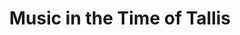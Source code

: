 ---
layout: project
title: "Music in the Time of Tallis"
permalink: "/projects/2013/music-in-the-time-of-tallis/"
projectyear: "2013"
categories: [project]
description: >
  English choral music was transformed in the middle years of the sixteenth century as England disavowed the church of Rome, became Protestant, then Catholic again, and finally Protestant once more. The music of Thomas Tallis embodies the evolution from the stark aesthetic of the Eton Choirbook to the refined polyphony of William Byrd. Alongside Tallis’ compositions, this program includes remarkable gems hidden in rough of manuscript collections like the Wanley and Lumley Partbooks, as well as the last great English choral antiphon, William Mundy's Vox Patris Caelestis.
lead:
performances:
  - title: "Music in the Time of Tallis"
    subtitle: "the Transformation of English Choral Music c.1530-c.1580 - Sheppard, Mundy, Parsons, Tallis"
    date: "March 15, 2013"
    time: "730pm"
    venue: "St. James the Apostle Anglican Church"
    address: 
    ticketsurl: 
    facebookurl: 
    posterimage:
    guests:
    - name:
      director:
---